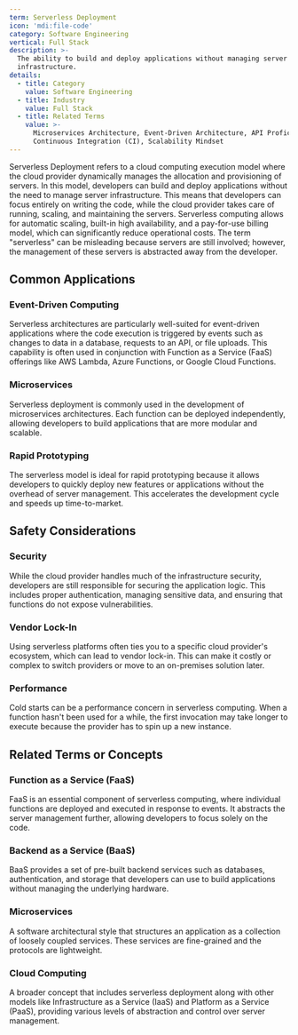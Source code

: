 ```yaml
---
term: Serverless Deployment
icon: 'mdi:file-code'
category: Software Engineering
vertical: Full Stack
description: >-
  The ability to build and deploy applications without managing server
  infrastructure.
details:
  - title: Category
    value: Software Engineering
  - title: Industry
    value: Full Stack
  - title: Related Terms
    value: >-
      Microservices Architecture, Event-Driven Architecture, API Proficiency,
      Continuous Integration (CI), Scalability Mindset
---
```

Serverless Deployment refers to a cloud computing execution model where the cloud provider dynamically manages the allocation and provisioning of servers. In this model, developers can build and deploy applications without the need to manage server infrastructure. This means that developers can focus entirely on writing the code, while the cloud provider takes care of running, scaling, and maintaining the servers. Serverless computing allows for automatic scaling, built-in high availability, and a pay-for-use billing model, which can significantly reduce operational costs. The term "serverless" can be misleading because servers are still involved; however, the management of these servers is abstracted away from the developer.

## Common Applications

### Event-Driven Computing
Serverless architectures are particularly well-suited for event-driven applications where the code execution is triggered by events such as changes to data in a database, requests to an API, or file uploads. This capability is often used in conjunction with Function as a Service (FaaS) offerings like AWS Lambda, Azure Functions, or Google Cloud Functions.

### Microservices
Serverless deployment is commonly used in the development of microservices architectures. Each function can be deployed independently, allowing developers to build applications that are more modular and scalable.

### Rapid Prototyping
The serverless model is ideal for rapid prototyping because it allows developers to quickly deploy new features or applications without the overhead of server management. This accelerates the development cycle and speeds up time-to-market.

## Safety Considerations

### Security
While the cloud provider handles much of the infrastructure security, developers are still responsible for securing the application logic. This includes proper authentication, managing sensitive data, and ensuring that functions do not expose vulnerabilities.

### Vendor Lock-In
Using serverless platforms often ties you to a specific cloud provider's ecosystem, which can lead to vendor lock-in. This can make it costly or complex to switch providers or move to an on-premises solution later.

### Performance
Cold starts can be a performance concern in serverless computing. When a function hasn't been used for a while, the first invocation may take longer to execute because the provider has to spin up a new instance.

## Related Terms or Concepts

### Function as a Service (FaaS)
FaaS is an essential component of serverless computing, where individual functions are deployed and executed in response to events. It abstracts the server management further, allowing developers to focus solely on the code.

### Backend as a Service (BaaS)
BaaS provides a set of pre-built backend services such as databases, authentication, and storage that developers can use to build applications without managing the underlying hardware.

### Microservices
A software architectural style that structures an application as a collection of loosely coupled services. These services are fine-grained and the protocols are lightweight.

### Cloud Computing
A broader concept that includes serverless deployment along with other models like Infrastructure as a Service (IaaS) and Platform as a Service (PaaS), providing various levels of abstraction and control over server management.
